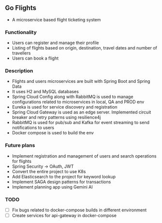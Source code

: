 ## Go Flights
- A microservice based flight ticketing system

### Functionality
- Users can register and manage their profile
- Listing of flights based on origin, destination, travel dates and number of travellers
- Users can book a flight


### Description

- Flights and users microservices are built with Spring Boot and Spring Data
- It uses H2 and MySQL databases 
- Spring Cloud Config along with RabbitMQ is used to manage configurations related to microservices in local, QA and PROD env
- Eureka is used for service discovery and registration
- Spring Cloud Gateway is used as an edge server. Implemented circuit breaker and retry patterns using resilience4j  
- RabbitMQ is used for pub/sub and Kafka for event streaming to send notifications to users
- Docker compose is used to build the env


### Future plans

- Implement registration and management of users and search operations for flights
- Spring Security -> OAuth, JWT
- Convert the entire project to use K8s 
- Add Elasticsearch to the project for keyword lookup
- Implement SAGA design patterns for transactions 
- Implement planning app using Gemini AI

### TODO
- [ ] Fix bugs related to docker-compose builds in different environment
- [ ] Create services for api-gateway in docker-compose